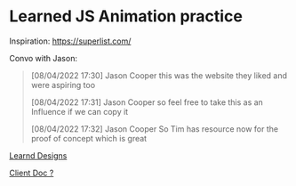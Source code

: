 # Learned JS Animation practice

Inspiration: <https://superlist.com/>

Convo with Jason:

> [08/04/2022 17:30] Jason Cooper
> this was the website they liked and were aspiring too
>
> [08/04/2022 17:31] Jason Cooper
> so feel free to take this as an Influence if we can copy it
>
> [08/04/2022 17:32] Jason Cooper
> So Tim has resource now for the proof of concept which is great

[Learnd Designs](https://www.sketch.com/s/34418c92-ccd3-4008-a111-0a0b29b8833d/a/GmRk0aD)

[Client Doc ?](https://drpgroup-my.sharepoint.com/:w:/p/jason_cooper/EXd3h_7ydb5Ep2kH0vkHk_sBjf8YRXO82hpQqUa7k-UQJw?e=hjJLfl&xsdata=MDN8MDF8fGEzYWMwZWYzOTM5YjQ5NTM4OTY4NTgwOWIzZmUwMTJhfDFmZWY3NzQ0NDgwZjQ1NjRhNzlmMjU3ZmZjYzczMmYyfDB8MHw2Mzc4NTI3MjE4NTkzMjY4OTV8R29vZHxWR1ZoYlhOVFpXTjFjbWwwZVZObGNuWnBZMlY4ZXlKV0lqb2lNQzR3TGpBd01EQWlMQ0pRSWpvaVYybHVNeklpTENKQlRpSTZJazkwYUdWeUlpd2lWMVFpT2pFeGZRPT0%3D&sdata=WHhXcC9IVGZPaFZyaEVoL0RmWExhY2ovVGJ6WC9mOHZvUHRoRmx3eUdHWT0%3D&ovuser=1fef7744-480f-4564-a79f-257ffcc732f2%2CTim.Bryan%40drpgroup.com)
